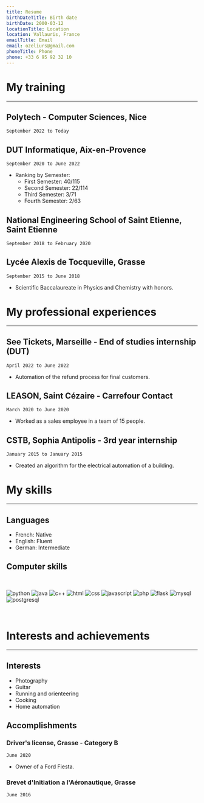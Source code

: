 ```yaml
---
title: Resume
birthDateTitle: Birth date
birthDate: 2000-03-12
locationTitle: Location
location: Vallauris, France
emailTitle: Email
email: ozeliurs@gmail.com
phoneTitle: Phone
phone: +33 6 95 92 32 10
---
```


# My training

---

## **Polytech - Computer Sciences**, Nice
`September 2022 to Today`

## **DUT Informatique**, Aix-en-Provence
`September 2020 to June 2022`

- Ranking by Semester:
    - First Semester: 40/115
    - Second Semester: 22/114
    - Third Semester: 3/71
    - Fourth Semester: 2/63

## **National Engineering School of Saint Etienne**, Saint Etienne
`September 2018 to February 2020`

## **Lycée Alexis de Tocqueville**, Grasse
`September 2015 to June 2018`

- Scientific Baccalaureate in Physics and Chemistry with honors.

# My professional experiences

---

## **See Tickets**, Marseille - End of studies internship (DUT)
`April 2022 to June 2022`

- Automation of the refund process for final customers.

## **LEASON**, Saint Cézaire - Carrefour Contact
`March 2020 to June 2020`

- Worked as a sales employee in a team of 15 people.

## **CSTB**, Sophia Antipolis - 3rd year internship
`January 2015 to January 2015`

- Created an algorithm for the electrical automation of a building.

# My skills

---

## **Languages**

- French: Native
- English: Fluent
- German: Intermediate

## **Computer skills**

<br>

![python](https://img.shields.io/badge/Python-3776AB?style=for-the-badge&logo=python&logoColor=white)
![java](https://img.shields.io/badge/JAVA-ED8B00?style=for-the-badge&logo=openjdk&logoColor=white)
![c++](https://img.shields.io/badge/C++-00599C?style=for-the-badge&logo=c%2B%2B&logoColor=white)
![html](https://img.shields.io/badge/HTML-239120?style=for-the-badge&logo=html5&logoColor=white)
![css](https://img.shields.io/badge/CSS-239120?&style=for-the-badge&logo=css3&logoColor=white)
![javascript](https://img.shields.io/badge/JAVASCRIPT-F7DF1E?style=for-the-badge&logo=javascript&logoColor=black)
![php](https://img.shields.io/badge/PHP-777BB4?style=for-the-badge&logo=php&logoColor=white)
![flask](https://img.shields.io/badge/Flask-000000?style=for-the-badge&logo=flask&logoColor=white)
![mysql](https://img.shields.io/badge/MySQL-00000F?style=for-the-badge&logo=mysql&logoColor=white)
![postgresql](https://img.shields.io/badge/PostgreSQL-316192?style=for-the-badge&logo=postgresql&logoColor=white)

<br>

# Interests and achievements

---

## **Interests**

- Photography
- Guitar
- Running and orienteering
- Cooking
- Home automation

## **Accomplishments**

### **Driver's license**, Grasse - Category B
`June 2020`

- Owner of a Ford Fiesta.

### **Brevet d'Initiation a l'Aéronautique**, Grasse
`June 2016`
